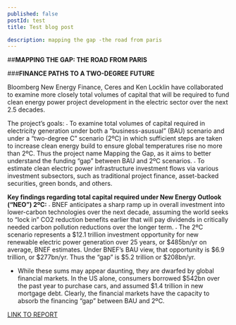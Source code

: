 ```yaml
---
published: false 
postId: test
title: Test blog post

description: mapping the gap -the road from paris
---
```


##<b>MAPPING THE GAP: THE ROAD FROM PARIS</b>

###<b>FINANCE PATHS TO A TWO-DEGREE FUTURE</b>

Bloomberg New Energy Finance, Ceres and Ken Locklin have collaborated to examine more closely total volumes of capital that will be required to fund clean energy power project development in the electric sector over the next 2.5 decades.

The project’s goals:
˗ To examine total volumes of capital required in electricity generation under both a “business-asusual” (BAU) scenario and under a “two-degree C” scenario (2ºC) in which sufficient steps are taken to increase clean energy build to ensure global temperatures rise no more than 2ºC. Thus the project name Mapping the Gap, as it aims to better understand the funding “gap” between BAU and 2ºC scenarios.
˗ To estimate clean electric power infrastructure investment flows via various investment subsectors, such as traditional project finance, asset-backed securities, green bonds, and others.

<b>Key findings regarding total capital required under New Energy Outlook (“NEO”) 2ºC:</b>
˗ BNEF anticipates a sharp ramp up in overall investment into lower-carbon technologies over the next decade, assuming the world seeks to “lock in” CO2 reduction benefits earlier that will pay dividends in critically needed carbon pollution reductions over the longer term.
˗ The 2ºC scenario represents a $12.1 trillion investment opportunity for new renewable electric power generation over 25 years, or $485bn/yr on average, BNEF estimates. Under BNEF’s BAU view, that opportunity is $6.9 trillion, or $277bn/yr. Thus the “gap” is $5.2 trillion or $208bn/yr.
- While these sums may appear daunting, they are dwarfed by global financial markets. In the US alone, consumers borrowed $542bn over the past year to purchase cars, and assumed $1.4 trillion in new mortgage debt. Clearly, the financial markets have the capacity to absorb the financing “gap” between BAU and 2ºC.

[LINK TO REPORT](https://data.bloomberglp.com/bnef/sites/4/2016/01/CERES_BNEF_MTG_Overview_Deck_27January.pdf)
